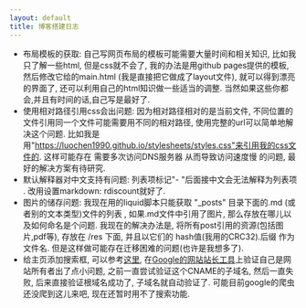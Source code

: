 ```yaml
---
layout: default
title: 博客搭建日志
---
```


- 布局模板的获取: 自己写网页布局的模板可能需要大量时间和相关知识, 比如我只了解一些html, 但是css就不会了, 我的办法是用github pages提供的模板, 然后修改它给的main.html (我是直接把它做成了layout文件), 就可以得到漂亮的界面了, 还可以利用自己的html知识做一些适当的调整. 当然如果这些你都会,并且有时间的话,自己写是最好了.
- 使用相对路径引用css会出问题: 因为相对路径相对的是当前文件, 不同位置的文件引用同一个文件可能需要用不同的相对路径, 使用完整的url可以简单地解决这个问题. 比如我是用"https://luochen1990.github.io/stylesheets/styles.css"来引用我的css文件的. 这样可能存在 需要多次访问DNS服务器 从而导致访问速度慢 的问题, 最好的解决方案有待研究.
- 默认解释器对中文支持有问题: 列表项标记"- "后面接中文会无法解释为列表项 . 改用设置markdown: rdiscount就好了.
- 图片的储存问题: 我现在用的liquid脚本只能获取 "_posts" 目录下面的.md (或者别的文本类型)文件的列表 , 如果.md文件中引用了图片, 那么存放在哪儿以及如何命名是个问题. 我现在的解决办法是, 将所有post引用的资源(包括图片,pdf等), 存放在 /res 下面, 并且以它们的 hash值(我用的CRC32).后缀 作为文件名. 但是这样做可能存在迁移困难的问题(也许是我想多了).
- 给主页添加搜索框, 可以参考[这里][1], 在[Google的网站站长工具][2]上验证自己是网站所有者出了点小问题, 之前一直尝试验证这个CNAME的子域名, 然后一直失败, 后来直接验证根域名成功了, 子域名就自动验证了. 可能目前google的爬虫还没爬到这儿来吧, 现在还暂时用不了搜索功能.

[1]: https://yysfire.github.io/webdesign/how-to-add-google-custom-search-to-github-pages.html
[2]: https://www.google.com/webmasters/tools
